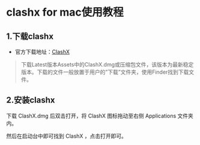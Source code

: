# clashx for mac使用教程

## 1.下载clashx

* 官方下载地址：[ClashX](https://github.com/yichengchen/clashX/releases)

>下载Latest版本Assets中的ClashX.dmg或压缩包文件，该版本为最新稳定版本。下载的文件一般放置于用户的”下载”文件夹，使用Finder找到下载文件。

## 2.安装clashx

下载 ClashX.dmg 后双击打开，将 ClashX 图标拖动至右侧 Applications 文件夹内。

然后在启动台中即可找到 ClashX ，点击打开即可。

